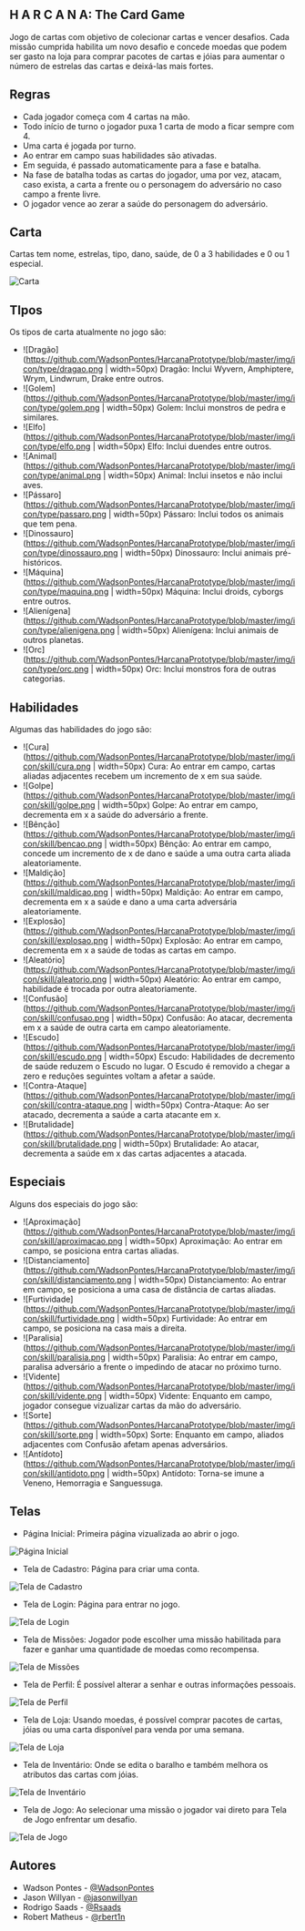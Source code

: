 ## H A R C A N A: The Card Game

Jogo de cartas com objetivo de colecionar cartas e vencer desafios. Cada missão cumprida habilita um novo desafio e concede moedas que podem ser gasto na loja para comprar pacotes de cartas e jóias para aumentar o número de estrelas das cartas e deixá-las mais fortes.

## Regras

- Cada jogador começa com 4 cartas na mão.
- Todo início de turno o jogador puxa 1 carta de modo a ficar sempre com 4.
- Uma carta é jogada por turno.
- Ao entrar em campo suas habilidades são ativadas.
- Em seguida, é passado automaticamente para a fase e batalha.
- Na fase de batalha todas as cartas do jogador, uma por vez, atacam, caso exista, a carta a frente ou o personagem do adversário no caso campo a frente livre.
- O jogador vence ao zerar a saúde do personagem do adversário.

## Carta

Cartas tem nome, estrelas, tipo, dano, saúde, de 0 a 3 habilidades e 0 ou 1 especial.

![Carta](https://github.com/WadsonPontes/HarcanaPrototype/blob/master/img/item/card-exemple-2.png)

## TIpos
Os tipos de carta atualmente no jogo são:
- ![Dragão](https://github.com/WadsonPontes/HarcanaPrototype/blob/master/img/icon/type/dragao.png | width=50px) Dragão: Inclui Wyvern, Amphiptere, Wrym, Lindwrum, Drake entre outros.
- ![Golem](https://github.com/WadsonPontes/HarcanaPrototype/blob/master/img/icon/type/golem.png | width=50px) Golem: Inclui monstros de pedra e similares.
- ![Elfo](https://github.com/WadsonPontes/HarcanaPrototype/blob/master/img/icon/type/elfo.png | width=50px) Elfo: Inclui duendes entre outros.
- ![Animal](https://github.com/WadsonPontes/HarcanaPrototype/blob/master/img/icon/type/animal.png | width=50px) Animal: Inclui insetos e não inclui aves.
- ![Pássaro](https://github.com/WadsonPontes/HarcanaPrototype/blob/master/img/icon/type/passaro.png | width=50px) Pássaro: Inclui todos os animais que tem pena.
- ![Dinossauro](https://github.com/WadsonPontes/HarcanaPrototype/blob/master/img/icon/type/dinossauro.png | width=50px) Dinossauro: Inclui animais pré-históricos.
- ![Máquina](https://github.com/WadsonPontes/HarcanaPrototype/blob/master/img/icon/type/maquina.png | width=50px) Máquina: Inclui droids, cyborgs entre outros.
- ![Alienígena](https://github.com/WadsonPontes/HarcanaPrototype/blob/master/img/icon/type/alienigena.png | width=50px) Alienígena: Inclui animais de outros planetas.
- ![Orc](https://github.com/WadsonPontes/HarcanaPrototype/blob/master/img/icon/type/orc.png | width=50px) Orc: Inclui monstros fora de outras categorias.

## Habilidades

Algumas das habilidades do jogo são:

- ![Cura](https://github.com/WadsonPontes/HarcanaPrototype/blob/master/img/icon/skill/cura.png | width=50px) Cura: Ao entrar em campo, cartas aliadas adjacentes recebem um incremento de x em sua saúde.
- ![Golpe](https://github.com/WadsonPontes/HarcanaPrototype/blob/master/img/icon/skill/golpe.png | width=50px) Golpe: Ao entrar em campo, decrementa em x a saúde do adversário a frente.
- ![Bênção](https://github.com/WadsonPontes/HarcanaPrototype/blob/master/img/icon/skill/bencao.png | width=50px) Bênção: Ao entrar em campo, concede um incremento de x de dano e saúde a uma outra carta aliada aleatoriamente.
- ![Maldição](https://github.com/WadsonPontes/HarcanaPrototype/blob/master/img/icon/skill/maldicao.png | width=50px) Maldição: Ao entrar em campo, decrementa em x a saúde e dano a uma carta adversária aleatoriamente.
- ![Explosão](https://github.com/WadsonPontes/HarcanaPrototype/blob/master/img/icon/skill/explosao.png | width=50px) Explosão: Ao entrar em campo, decrementa em x a saúde de todas as cartas em campo.
- ![Aleatório](https://github.com/WadsonPontes/HarcanaPrototype/blob/master/img/icon/skill/aleatorio.png | width=50px) Aleatório: Ao entrar em campo, habilidade é trocada por outra aleatoriamente.
- ![Confusão](https://github.com/WadsonPontes/HarcanaPrototype/blob/master/img/icon/skill/confusao.png | width=50px) Confusão: Ao atacar, decrementa em x a saúde de outra carta em campo aleatoriamente.
- ![Escudo](https://github.com/WadsonPontes/HarcanaPrototype/blob/master/img/icon/skill/escudo.png | width=50px) Escudo: Habilidades de decremento de saúde reduzem o Escudo no lugar. O Escudo é removido a chegar a zero e reduções seguintes voltam a afetar a saúde.
- ![Contra-Ataque](https://github.com/WadsonPontes/HarcanaPrototype/blob/master/img/icon/skill/contra-ataque.png | width=50px) Contra-Ataque: Ao ser atacado, decrementa a saúde a carta atacante em x.
- ![Brutalidade](https://github.com/WadsonPontes/HarcanaPrototype/blob/master/img/icon/skill/brutalidade.png | width=50px) Brutalidade: Ao atacar, decrementa a saúde em x das cartas adjacentes a atacada.

## Especiais

Alguns dos especiais do jogo são:

- ![Aproximação](https://github.com/WadsonPontes/HarcanaPrototype/blob/master/img/icon/skill/aproximacao.png | width=50px) Aproximação: Ao entrar em campo, se posiciona entra cartas aliadas.
- ![Distanciamento](https://github.com/WadsonPontes/HarcanaPrototype/blob/master/img/icon/skill/distanciamento.png | width=50px) Distanciamento: Ao entrar em campo, se posiciona a uma casa de distância de cartas aliadas.
- ![Furtividade](https://github.com/WadsonPontes/HarcanaPrototype/blob/master/img/icon/skill/furtividade.png | width=50px) Furtividade: Ao entrar em campo, se posiciona na casa mais a direita.
- ![Paralisia](https://github.com/WadsonPontes/HarcanaPrototype/blob/master/img/icon/skill/paralisia.png | width=50px) Paralisia: Ao entrar em campo, paralisa adversário a frente o impedindo de atacar no próximo turno.
- ![Vidente](https://github.com/WadsonPontes/HarcanaPrototype/blob/master/img/icon/skill/vidente.png | width=50px) Vidente: Enquanto em campo, jogador consegue vizualizar cartas da mão do adversário.
- ![Sorte](https://github.com/WadsonPontes/HarcanaPrototype/blob/master/img/icon/skill/sorte.png | width=50px) Sorte: Enquanto em campo, aliados adjacentes com Confusão afetam apenas adversários.
- ![Antídoto](https://github.com/WadsonPontes/HarcanaPrototype/blob/master/img/icon/skill/antidoto.png | width=50px) Antídoto: Torna-se imune a Veneno, Hemorragia e Sanguessuga.

## Telas

- Página Inicial: Primeira página vizualizada ao abrir o jogo.

![Página Inicial](https://github.com/WadsonPontes/HarcanaPrototype/blob/master/img/other/screenshot-pagina-inicial.png)

- Tela de Cadastro: Página para criar uma conta.

![Tela de Cadastro](https://github.com/WadsonPontes/HarcanaPrototype/blob/master/img/other/screenshot-tela-cadastro.png)

- Tela de Login: Página para entrar no jogo.

![Tela de Login](https://github.com/WadsonPontes/HarcanaPrototype/blob/master/img/other/screenshot-tela-login.png)

- Tela de Missões: Jogador pode escolher uma missão habilitada para fazer e ganhar uma quantidade de moedas como recompensa.

![Tela de Missões](https://github.com/WadsonPontes/HarcanaPrototype/blob/master/img/other/screenshot-tela-missoes.png)

- Tela de Perfil: É possível alterar a senhar e outras informações pessoais.

![Tela de Perfil](https://github.com/WadsonPontes/HarcanaPrototype/blob/master/img/other/screenshot-tela-perfil.png)

- Tela de Loja: Usando moedas, é possível comprar pacotes de cartas, jóias ou uma carta disponível para venda por uma semana.

![Tela de Loja](https://github.com/WadsonPontes/HarcanaPrototype/blob/master/img/other/screenshot-tela-loja.png)

- Tela de Inventário: Onde se edita o baralho e também melhora os atributos das cartas com jóias.

![Tela de Inventário](https://github.com/WadsonPontes/HarcanaPrototype/blob/master/img/other/screenshot-tela-inventario.png)

- Tela de Jogo: Ao selecionar uma missão o jogador vai direto para Tela de Jogo enfrentar um desafio.

![Tela de Jogo](https://github.com/WadsonPontes/HarcanaPrototype/blob/master/img/other/screenshot-tela-jogo.png)

## Autores

- Wadson Pontes - [@WadsonPontes](https://github.com/WadsonPontes)
- Jason Willyan - [@jasonwillyan](https://github.com/jasonwillyan)
- Rodrigo Saads - [@Rsaads](https://github.com/Rsaads)
- Robert Matheus - [@rbert1n](https://github.com/rbert1n)